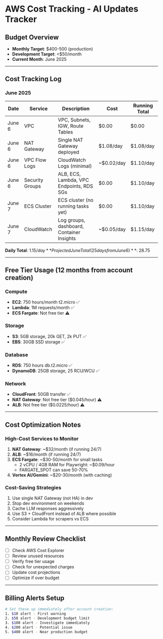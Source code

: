 # AWS Cost Tracking - AI Updates Tracker

## Budget Overview
- **Monthly Target**: $400-500 (production)
- **Development Target**: <$50/month
- **Current Month**: June 2025

---

## Cost Tracking Log

### June 2025

| Date | Service | Description | Cost | Running Total |
|------|---------|-------------|------|---------------|
| June 6 | VPC | VPC, Subnets, IGW, Route Tables | $0.00 | $0.00 |
| June 6 | NAT Gateway | Single NAT Gateway deployed | $1.08/day | $1.08/day |
| June 6 | VPC Flow Logs | CloudWatch Logs (minimal) | ~$0.02/day | $1.10/day |
| June 6 | Security Groups | ALB, ECS, Lambda, VPC Endpoints, RDS SGs | $0.00 | $1.10/day |
| June 7 | ECS Cluster | ECS cluster (no running tasks yet) | $0.00 | $1.10/day |
| June 7 | CloudWatch | Log groups, dashboard, Container Insights | ~$0.05/day | $1.15/day |

**Daily Total**: $1.15/day
**Projected June Total (25 days from June 6)**: ~$28.75

---

## Free Tier Usage (12 months from account creation)

### Compute
- **EC2**: 750 hours/month t2.micro ✅
- **Lambda**: 1M requests/month ✅
- **ECS Fargate**: Not free tier ⚠️

### Storage  
- **S3**: 5GB storage, 20k GET, 2k PUT ✅
- **EBS**: 30GB SSD storage ✅

### Database
- **RDS**: 750 hours db.t2.micro ✅
- **DynamoDB**: 25GB storage, 25 RCU/WCU ✅

### Network
- **CloudFront**: 50GB transfer ✅
- **NAT Gateway**: Not free tier ($0.045/hour) ⚠️
- **ALB**: Not free tier ($0.0225/hour) ⚠️

---

## Cost Optimization Notes

### High-Cost Services to Monitor
1. **NAT Gateway**: ~$32/month (if running 24/7)
2. **ALB**: ~$16/month (if running 24/7)  
3. **ECS Fargate**: ~$30-50/month for small tasks
   - 2 vCPU / 4GB RAM for Playwright: ~$0.09/hour
   - FARGATE_SPOT can save 50-70%
4. **Vertex AI/Gemini**: ~$20-30/month (with caching)

### Cost-Saving Strategies
1. Use single NAT Gateway (not HA) in dev
2. Stop dev environment on weekends
3. Cache LLM responses aggressively
4. Use S3 + CloudFront instead of ALB where possible
5. Consider Lambda for scrapers vs ECS

---

## Monthly Review Checklist

- [ ] Check AWS Cost Explorer
- [ ] Review unused resources
- [ ] Verify free tier usage
- [ ] Check for unexpected charges
- [ ] Update cost projections
- [ ] Optimize if over budget

---

## Billing Alerts Setup

```bash
# Set these up immediately after account creation:
1. $10 alert - First warning
2. $50 alert - Development budget limit  
3. $100 alert - Investigate immediately
4. $200 alert - Potential issue
5. $400 alert - Near production budget
```
